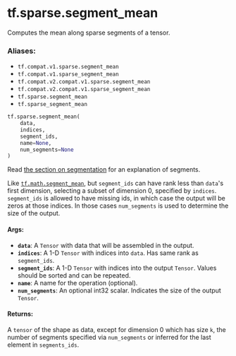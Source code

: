 <div itemscope itemtype="http://developers.google.com/ReferenceObject">
<meta itemprop="name" content="tf.sparse.segment_mean" />
<meta itemprop="path" content="Stable" />
</div>

# tf.sparse.segment_mean

Computes the mean along sparse segments of a tensor.

### Aliases:

* `tf.compat.v1.sparse.segment_mean`
* `tf.compat.v1.sparse_segment_mean`
* `tf.compat.v2.compat.v1.sparse.segment_mean`
* `tf.compat.v2.compat.v1.sparse_segment_mean`
* `tf.sparse.segment_mean`
* `tf.sparse_segment_mean`

``` python
tf.sparse.segment_mean(
    data,
    indices,
    segment_ids,
    name=None,
    num_segments=None
)
```

<!-- Placeholder for "Used in" -->

Read [the section on
segmentation](https://www.tensorflow.org/versions/r2.0/api_docs/python/tf/math#about_segmentation)
for an explanation of segments.

Like <a href="../../tf/math/segment_mean.md"><code>tf.math.segment_mean</code></a>, but `segment_ids` can have rank less than
`data`'s first dimension, selecting a subset of dimension 0, specified by
`indices`.
`segment_ids` is allowed to have missing ids, in which case the output will
be zeros at those indices. In those cases `num_segments` is used to determine
the size of the output.

#### Args:


* <b>`data`</b>: A `Tensor` with data that will be assembled in the output.
* <b>`indices`</b>: A 1-D `Tensor` with indices into `data`. Has same rank as
  `segment_ids`.
* <b>`segment_ids`</b>: A 1-D `Tensor` with indices into the output `Tensor`. Values
  should be sorted and can be repeated.
* <b>`name`</b>: A name for the operation (optional).
* <b>`num_segments`</b>: An optional int32 scalar. Indicates the size of the output
  `Tensor`.


#### Returns:

A `tensor` of the shape as data, except for dimension 0 which
has size `k`, the number of segments specified via `num_segments` or
inferred for the last element in `segments_ids`.
